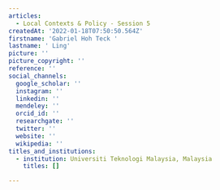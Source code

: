 ```yaml
---
articles:
  - Local Contexts & Policy - Session 5
createdAt: '2022-01-18T07:50:50.564Z'
firstname: 'Gabriel Hoh Teck '
lastname: ' Ling'
picture: ''
picture_copyright: ''
reference: ''
social_channels:
  google_scholar: ''
  instagram: ''
  linkedin: ''
  mendeley: ''
  orcid_id: ''
  researchgate: ''
  twitter: ''
  website: ''
  wikipedia: ''
titles_and_institutions:
  - institution: Universiti Teknologi Malaysia, Malaysia
    titles: []

---
```

